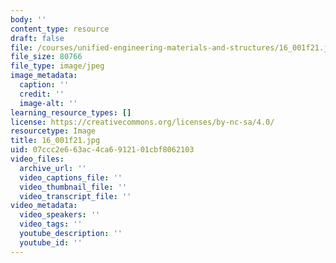 ```yaml
---
body: ''
content_type: resource
draft: false
file: /courses/unified-engineering-materials-and-structures/16_001f21.jpg
file_size: 80766
file_type: image/jpeg
image_metadata:
  caption: ''
  credit: ''
  image-alt: ''
learning_resource_types: []
license: https://creativecommons.org/licenses/by-nc-sa/4.0/
resourcetype: Image
title: 16_001f21.jpg
uid: 07ccc2e6-63ac-4ca6-9121-01cbf8062103
video_files:
  archive_url: ''
  video_captions_file: ''
  video_thumbnail_file: ''
  video_transcript_file: ''
video_metadata:
  video_speakers: ''
  video_tags: ''
  youtube_description: ''
  youtube_id: ''
---
```

